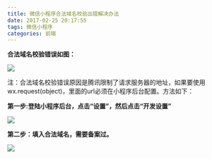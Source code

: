 ```yaml
---
title: 微信小程序合法域名校验出错解决办法
date: 2017-02-25 20:17:55
tags: 微信小程序
categories: 前端
---
```


**合法域名校验错误如图：**

![](https://yxyuxuan.github.io/WeiXinErrorImages/1.png)

注：合法域名校验错误原因是腾讯限制了请求服务器的地址，如果要使用wx.request(object)，里面的url必须在小程序后台配置。方法如下：


**第一步:登陆小程序后台，点击“设置”，然后点击“开发设置”**

![](https://yxyuxuan.github.io/WeiXinErrorImages/2.png)

**第二步：填入合法域名，需要备案过。**

![](https://yxyuxuan.github.io/WeiXinErrorImages/3.png) 

